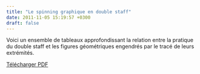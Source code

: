```yaml
---
title: "Le spinning graphique en double staff"
date: 2011-11-05 15:19:57 +0300
draft: false
---
```


Voici un ensemble de tableaux approfondissant la relation entre la pratique du double staff et les figures géométriques engendrés par le tracé de leurs extrémités.

[Télécharger PDF](/files/double-staff-fr.pdf)


